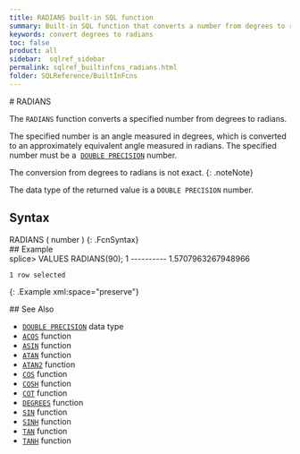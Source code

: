 ```yaml
---
title: RADIANS built-in SQL function
summary: Built-in SQL function that converts a number from degrees to radians
keywords: convert degrees to radians
toc: false
product: all
sidebar:  sqlref_sidebar
permalink: sqlref_builtinfcns_radians.html
folder: SQLReference/BuiltInFcns
---
```

<section>
<div class="TopicContent" data-swiftype-index="true" markdown="1">
# RADIANS

The `RADIANS` function converts a specified number from degrees to
radians.

The specified number is an angle measured in degrees, which is converted
to an approximately equivalent angle measured in radians. The specified
number must be a &nbsp;[`DOUBLE
PRECISION`](sqlref_datatypes_doubleprecision.html) number.

The conversion from degrees to radians is not exact.
{: .noteNote}

The data type of the returned value is a `DOUBLE PRECISION` number.

## Syntax

<div class="fcnWrapperWide" markdown="1">
    RADIANS ( number )
{: .FcnSyntax}

</div>
## Example

<div class="preWrapper" markdown="1">
    splice> VALUES RADIANS(90);
    1
    ----------
    1.5707963267948966
    
    1 row selected
{: .Example xml:space="preserve"}

</div>
## See Also

* [`DOUBLE PRECISION`](sqlref_datatypes_doubleprecision.html) data type
* [`ACOS`](sqlref_builtinfcns_acos.html) function
* [`ASIN`](sqlref_builtinfcns_asin.html) function
* [`ATAN`](sqlref_builtinfcns_atan.html) function
* [`ATAN2`](sqlref_builtinfcns_atan2.html) function
* [`COS`](sqlref_builtinfcns_cos.html) function
* [`COSH`](sqlref_builtinfcns_cosh.html) function
* [`COT`](sqlref_builtinfcns_cot.html) function
* [`DEGREES`](sqlref_builtinfcns_degrees.html) function
* [`SIN`](sqlref_builtinfcns_sin.html) function
* [`SINH`](sqlref_builtinfcns_sinh.html) function
* [`TAN`](sqlref_builtinfcns_tan.html) function
* [`TANH`](sqlref_builtinfcns_tanh.html) function

</div>
</section>

